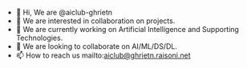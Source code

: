 - 👋 Hi, We are @aiclub-ghrietn
- 👀 We are interested in collaboration on projects.
- 🌱 We are currently working on Artificial Intelligence and Supporting Technologies.
- 💞️ We are looking to collaborate on AI/ML/DS/DL.
- 📫 How to reach us mailto:aiclub@ghrietn.raisoni.net

<!---
aiclub-ghrietn/aiclub-ghrietn is a ✨ special ✨ repository because its `README.md` (this file) appears on your GitHub profile.
You can click the Preview link to take a look at your changes.
--->

